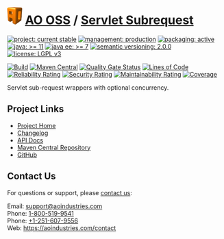 # [<img src="ao-logo.png" alt="AO Logo" width="35" height="40">](https://github.com/ao-apps) [AO OSS](https://github.com/ao-apps/ao-oss) / [Servlet Subrequest](https://github.com/ao-apps/ao-servlet-subrequest)

[![project: current stable](https://oss.aoapps.com/ao-badges/project-current-stable.svg)](https://aoindustries.com/life-cycle#project-current-stable)
[![management: production](https://oss.aoapps.com/ao-badges/management-production.svg)](https://aoindustries.com/life-cycle#management-production)
[![packaging: active](https://oss.aoapps.com/ao-badges/packaging-active.svg)](https://aoindustries.com/life-cycle#packaging-active)  
[![java: &gt;= 11](https://oss.aoapps.com/ao-badges/java-11.svg)](https://docs.oracle.com/en/java/javase/11/docs/api/)
[![java ee: &gt;= 7](https://oss.aoapps.com/ao-badges/javaee-7.svg)](https://docs.oracle.com/javaee/7/api/)
[![semantic versioning: 2.0.0](https://oss.aoapps.com/ao-badges/semver-2.0.0.svg)](http://semver.org/spec/v2.0.0.html)
[![license: LGPL v3](https://oss.aoapps.com/ao-badges/license-lgpl-3.0.svg)](https://www.gnu.org/licenses/lgpl-3.0)

[![Build](https://github.com/ao-apps/ao-servlet-subrequest/workflows/Build/badge.svg?branch=master)](https://github.com/ao-apps/ao-servlet-subrequest/actions?query=workflow%3ABuild)
[![Maven Central](https://maven-badges.herokuapp.com/maven-central/com.aoapps/ao-servlet-subrequest/badge.svg)](https://maven-badges.herokuapp.com/maven-central/com.aoapps/ao-servlet-subrequest)
[![Quality Gate Status](https://sonarcloud.io/api/project_badges/measure?branch=master&project=com.aoapps%3Aao-servlet-subrequest&metric=alert_status)](https://sonarcloud.io/dashboard?branch=master&id=com.aoapps%3Aao-servlet-subrequest)
[![Lines of Code](https://sonarcloud.io/api/project_badges/measure?branch=master&project=com.aoapps%3Aao-servlet-subrequest&metric=ncloc)](https://sonarcloud.io/component_measures?branch=master&id=com.aoapps%3Aao-servlet-subrequest&metric=ncloc)  
[![Reliability Rating](https://sonarcloud.io/api/project_badges/measure?branch=master&project=com.aoapps%3Aao-servlet-subrequest&metric=reliability_rating)](https://sonarcloud.io/component_measures?branch=master&id=com.aoapps%3Aao-servlet-subrequest&metric=Reliability)
[![Security Rating](https://sonarcloud.io/api/project_badges/measure?branch=master&project=com.aoapps%3Aao-servlet-subrequest&metric=security_rating)](https://sonarcloud.io/component_measures?branch=master&id=com.aoapps%3Aao-servlet-subrequest&metric=Security)
[![Maintainability Rating](https://sonarcloud.io/api/project_badges/measure?branch=master&project=com.aoapps%3Aao-servlet-subrequest&metric=sqale_rating)](https://sonarcloud.io/component_measures?branch=master&id=com.aoapps%3Aao-servlet-subrequest&metric=Maintainability)
[![Coverage](https://sonarcloud.io/api/project_badges/measure?branch=master&project=com.aoapps%3Aao-servlet-subrequest&metric=coverage)](https://sonarcloud.io/component_measures?branch=master&id=com.aoapps%3Aao-servlet-subrequest&metric=Coverage)

Servlet sub-request wrappers with optional concurrency.

## Project Links
* [Project Home](https://oss.aoapps.com/servlet-subrequest/)
* [Changelog](https://oss.aoapps.com/servlet-subrequest/changelog)
* [API Docs](https://oss.aoapps.com/servlet-subrequest/apidocs/)
* [Maven Central Repository](https://search.maven.org/artifact/com.aoapps/ao-servlet-subrequest)
* [GitHub](https://github.com/ao-apps/ao-servlet-subrequest)

## Contact Us
For questions or support, please [contact us](https://aoindustries.com/contact):

Email: [support@aoindustries.com](mailto:support@aoindustries.com)  
Phone: [1-800-519-9541](tel:1-800-519-9541)  
Phone: [+1-251-607-9556](tel:+1-251-607-9556)  
Web: https://aoindustries.com/contact
